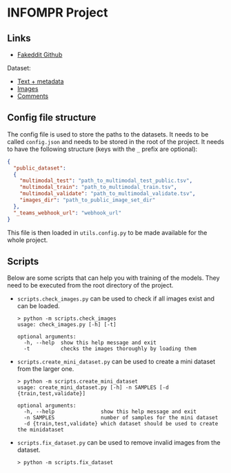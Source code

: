 # INFOMPR Project

## Links
* [Fakeddit Github](https://github.com/entitize/Fakeddit)

Dataset:
* [Text + metadata](https://drive.google.com/drive/folders/1jU7qgDqU1je9Y0PMKJ_f31yXRo5uWGFm?usp=sharing)
* [Images](https://drive.google.com/file/d/1cjY6HsHaSZuLVHywIxD5xQqng33J5S2b/view?usp=sharing)
* [Comments](https://drive.google.com/drive/folders/150sL4SNi5zFK8nmllv5prWbn0LyvLzvo?usp=sharing)

## Config file structure
The config file is used to store the paths to the datasets. 
It needs to be called `config.json` and needs to be stored in the root of the project.
It needs to have the following structure (keys with the `_` prefix are optional):
```json
{
  "public_dataset": 
  {
    "multimodal_test": "path_to_multimodal_test_public.tsv",
    "multimodal_train": "path_to_multimodal_train.tsv",
    "multimodal_validate": "path_to_multimodal_validate.tsv",
    "images_dir": "path_to_public_image_set_dir"
  },
  "_teams_webhook_url": "webhook_url"
}
```
This file is then loaded in `utils.config.py` to be made available for the whole project.

## Scripts
Below are some scripts that can help you with training of the models.
They need to be executed from the root directory of the project.

* `scripts.check_images.py` can be used to check if all images exist and can be loaded.
  ```
  > python -m scripts.check_images
  usage: check_images.py [-h] [-t]

  optional arguments:
    -h, --help  show this help message and exit
    -t          checks the images thoroughly by loading them
  ```

* `scripts.create_mini_dataset.py` can be used to create a mini dataset from the larger one.
  ```
  > python -m scripts.create_mini_dataset
  usage: create_mini_dataset.py [-h] -n SAMPLES [-d {train,test,validate}]

  optional arguments:
    -h, --help               show this help message and exit
    -n SAMPLES               number of samples for the mini dataset
    -d {train,test,validate} which dataset should be used to create the minidataset
  ```

* `scripts.fix_dataset.py` can be used to remove invalid images from the dataset.
  ```
  > python -m scripts.fix_dataset
  ```
